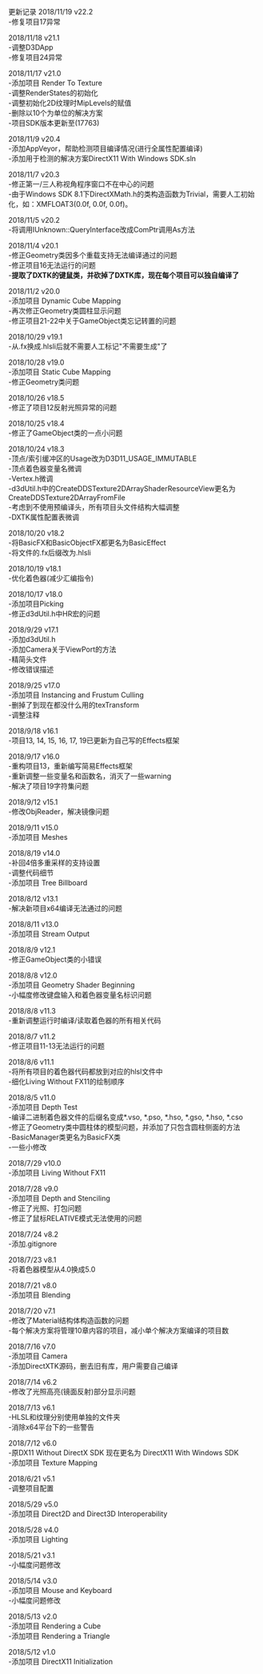 更新记录
2018/11/19 v22.2</br>
-修复项目17异常

2018/11/18 v21.1</br>
-调整D3DApp</br>
-修复项目24异常

2018/11/17 v21.0</br>
-添加项目 Render To Texture</br>
-调整RenderStates的初始化</br>
-调整初始化2D纹理时MipLevels的赋值</br>
-删除以10个为单位的解决方案</br>
-项目SDK版本更新至(17763)

2018/11/9 v20.4</br>
-添加AppVeyor，帮助检测项目编译情况(进行全属性配置编译)</br>
-添加用于检测的解决方案DirectX11 With Windows SDK.sln

2018/11/7 v20.3</br>
-修正第一/三人称视角程序窗口不在中心的问题</br>
-由于Windows SDK 8.1下DirectXMath.h的类构造函数为Trivial，需要人工初始化，如：XMFLOAT3(0.0f, 0.0f, 0.0f)。

2018/11/5 v20.2</br>
-将调用IUnknown::QueryInterface改成ComPtr调用As方法

2018/11/4 v20.1</br>
-修正Geometry类因多个重载支持无法编译通过的问题</br>
-修正项目16无法运行的问题</br>
-**提取了DXTK的键鼠类，并砍掉了DXTK库，现在每个项目可以独自编译了**

2018/11/2 v20.0</br>
-添加项目 Dynamic Cube Mapping</br>
-再次修正Geometry类圆柱显示问题</br>
-修正项目21-22中关于GameObject类忘记转置的问题

2018/10/29 v19.1</br>
-从.fx换成.hlsli后就不需要人工标记"不需要生成"了

2018/10/28 v19.0</br>
-添加项目 Static Cube Mapping</br>
-修正Geometry类问题

2018/10/26 v18.5</br>
-修正了项目12反射光照异常的问题

2018/10/25 v18.4</br>
-修正了GameObject类的一点小问题

2018/10/24 v18.3</br>
-顶点/索引缓冲区的Usage改为D3D11_USAGE_IMMUTABLE</br>
-顶点着色器变量名微调</br>
-Vertex.h微调</br>
-d3dUtil.h中的CreateDDSTexture2DArrayShaderResourceView更名为CreateDDSTexture2DArrayFromFile</br>
-考虑到不使用预编译头，所有项目头文件结构大幅调整</br>
-DXTK属性配置表微调</br>

2018/10/20 v18.2</br>
-将BasicFX和BasicObjectFX都更名为BasicEffect</br>
-将文件的.fx后缀改为.hlsli

2018/10/19 v18.1</br>
-优化着色器(减少汇编指令)

2018/10/17 v18.0</br>
-添加项目Picking</br>
-修正d3dUtil.h中HR宏的问题

2018/9/29 v17.1</br>
-添加d3dUtil.h</br>
-添加Camera关于ViewPort的方法</br>
-精简头文件</br>
-修改错误描述

2018/9/25 v17.0</br>
-添加项目 Instancing and Frustum Culling</br>
-删掉了到现在都没什么用的texTransform</br>
-调整注释

2018/9/18 v16.1</br>
-项目13, 14, 15, 16, 17, 19已更新为自己写的Effects框架

2018/9/17 v16.0</br>
-重构项目13，重新编写简易Effects框架</br>
-重新调整一些变量名和函数名，消灭了一些warning</br>
-解决了项目19字符集问题

2018/9/12 v15.1</br>
-修改ObjReader，解决镜像问题

2018/9/11 v15.0</br>
-添加项目 Meshes

2018/8/19 v14.0</br>
-补回4倍多重采样的支持设置</br>
-调整代码细节</br>
-添加项目 Tree Billboard

2018/8/12 v13.1</br>
-解决新项目x64编译无法通过的问题

2018/8/11 v13.0</br>
-添加项目 Stream Output

2018/8/9 v12.1</br>
-修正GameObject类的小错误

2018/8/8 v12.0</br>
-添加项目 Geometry Shader Beginning</br>
-小幅度修改键盘输入和着色器变量名标识问题

2018/8/8 v11.3</br>
-重新调整运行时编译/读取着色器的所有相关代码

2018/8/7 v11.2</br>
-修正项目11-13无法运行的问题

2018/8/6 v11.1</br>
-将所有项目的着色器代码都放到对应的hlsl文件中</br>
-细化Living Without FX11的绘制顺序

2018/8/5 v11.0</br>
-添加项目 Depth Test</br>
-编译二进制着色器文件的后缀名变成*.vso, *.pso, *.hso, *.gso, *.hso, *.cso</br>
-修正了Geometry类中圆柱体的模型问题，并添加了只包含圆柱侧面的方法</br>
-BasicManager类更名为BasicFX类</br>
-一些小修改

2018/7/29 v10.0</br>
-添加项目 Living Without FX11

2018/7/28 v9.0</br>
-添加项目 Depth and Stenciling</br>
-修正了光照、打包问题</br>
-修正了鼠标RELATIVE模式无法使用的问题

2018/7/24 v8.2</br>
-添加.gitignore

2018/7/23 v8.1</br>
-将着色器模型从4.0换成5.0

2018/7/21 v8.0</br>
-添加项目 Blending

2018/7/20 v7.1</br>
-修改了Material结构体构造函数的问题</br>
-每个解决方案将管理10章内容的项目，减小单个解决方案编译的项目数

2018/7/16 v7.0</br>
-添加项目 Camera</br>
-添加DirectXTK源码，删去旧有库，用户需要自己编译

2018/7/14 v6.2</br>
-修改了光照高亮(镜面反射)部分显示问题

2018/7/13 v6.1</br>
-HLSL和纹理分别使用单独的文件夹</br>
-消除x64平台下的一些警告

2018/7/12 v6.0</br>
-原DX11 Without DirectX SDK 现在更名为 DirectX11 With Windows SDK</br>
-添加项目 Texture Mapping

2018/6/21 v5.1</br>
-调整项目配置

2018/5/29 v5.0</br>
-添加项目 Direct2D and Direct3D Interoperability

2018/5/28 v4.0</br>
-添加项目 Lighting

2018/5/21 v3.1</br>
-小幅度问题修改

2018/5/14 v3.0</br>
-添加项目 Mouse and Keyboard</br>
-小幅度问题修改

2018/5/13 v2.0</br>
-添加项目 Rendering a Cube</br>
-添加项目 Rendering a Triangle

2018/5/12 v1.0</br>
-添加项目 DirectX11 Initialization
